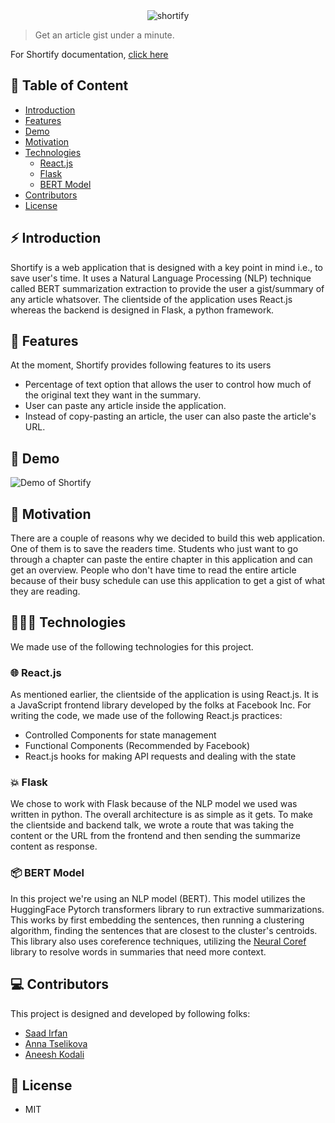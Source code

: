 <div align="center">
	<img src="https://i.imgur.com/DswCtOh.png" alt="shortify">
</div>

> Get an article gist under a minute.

For Shortify documentation, [click here](https://shortify-docs.vercel.app/)

## 📃 Table of Content

- [Introduction](#️-introduction)
- [Features](#-features)
- [Demo](#-demo)
- [Motivation](#-motivation)
- [Technologies](#-technologies)
	- [React.js](#-reactjs)
	- [Flask](#-flask)
	- [BERT Model](#-bert-model)
- [Contributors](#-contributors)
- [License](#-license)

## ⚡️ Introduction

Shortify is a web application that is designed with a key point in mind i.e., to save user's time. It uses a Natural Language Processing (NLP) technique called BERT summarization extraction to provide the user a gist/summary of any article whatsover. The clientside of the application uses React.js whereas the backend is designed in Flask, a python framework.

## 🎯 Features

At the moment, Shortify provides following features to its users

- Percentage of text option that allows the user to control how much of the original text they want in the summary.
- User can paste any article inside the application.
- Instead of copy-pasting an article, the user can also paste the article's URL.

## 🚀 Demo

![Demo of Shortify](./images/demo.gif)

## 🙌 Motivation

There are a couple of reasons why we decided to build this web application. One of them is to save the readers time. Students who just want to go through a chapter can paste the entire chapter in this application and can get an overview. People who don't have time to read the entire article because of their busy schedule can use this application to get a gist of what they are reading.

## 👨🏻‍💻 Technologies

We made use of the following technologies for this project.

### 🌐 React.js

As mentioned earlier, the clientside of the application is using React.js. It is a JavaScript frontend library developed by the folks at Facebook Inc. For writing the code, we made use of the following React.js practices:

- Controlled Components for state management
- Functional Components (Recommended by Facebook)
- React.js hooks for making API requests and dealing with the state

### 💥 Flask

We chose to work with Flask because of the NLP model we used was written in python. The overall architecture is as simple as it gets. To make the clientside and backend talk, we wrote a route that was taking the content or the URL from the frontend and then sending the summarize content as response.

### 📦 BERT Model

In this project we're using an NLP model (BERT). This model utilizes the HuggingFace Pytorch transformers library to run extractive summarizations. This works by first embedding the sentences, then running a clustering algorithm, finding the sentences that are closest to the cluster's centroids. This library also uses coreference techniques, utilizing the [Neural Coref](https://github.com/huggingface/neuralcoref) library to resolve words in summaries that need more context.

## 💻 Contributors

This project is designed and developed by following folks:

- [Saad Irfan](https://github.com/msaaddev)
- [Anna Tselikova](https://github.com/aniats)
- [Aneesh Kodali](https://github.com/aneeshkodali)

## 🔑 License

- MIT
